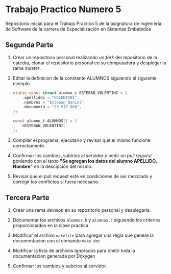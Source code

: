 # Trabajo Practico Numero 5

Repositorio inicial para el Trabajo Practico 5 de la asignatura de Ingeniería de Software de la carrera de Especialización en Sistemas Embebidos

## Segunda Parte

1. Crear un repositorio personal realizando un *fork* del repositorio de la catedra, clonar el repositorio personal en su computadora y desplegar la rama *master*.

2. Editar la definicion de la constante ALUMNOS siguiendo el siguiente ejemplo

    ```c
    static const struct alumno_s ESTEBAN_VOLENTINI = {
        .apellidos = "VOLENTINI",
        .nombres = "Esteban Daniel",
        .documento = "23.517.968",
    };

    const alumno_t ALUMNOS[] = {
        &ESTEBAN_VOLENTINI,
    };
    ```

3. Compilar el programa, ejecutarlo y revisar que el mismo funcione correctamente.

4. Confirmar los cambios, subirlos al servidor y pedir un *pull request* poniendo con el texto **"Se agregan los datos del alumno APELLIDO, Nombre"** en la descipción del mismo.

5. Revisar que el pull request esté en condiciones de ser mezclado y corregir los conflictos si fuera necesario.

## Tercera Parte

1. Crear una rama *develop* en su repositorio personal y desplegarla.

2. Documentar los archivos `alumnos.h` y `alumnos.c` siguiendo los criterios proporcionados en la clase practica.

3. Modificar el archivo `makefile` para agregar una regla que genere la documentacion con el comando `make doc`

4. Modificar la lista de archivos ignorados para omitir toda la documentacion generada por Doxygen

5. Confirmar los cambios y subirlos al servidor.
